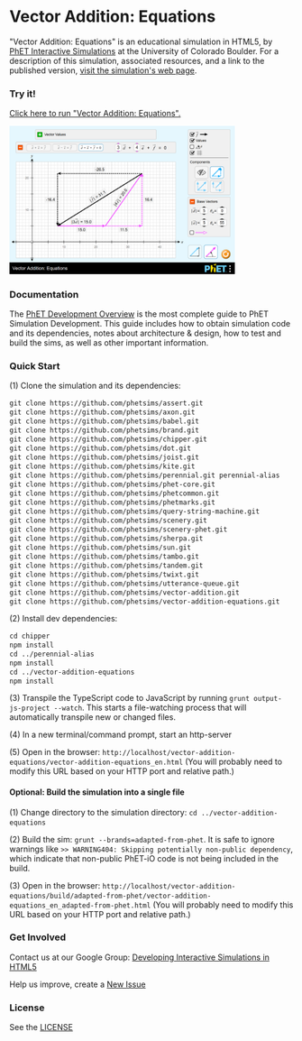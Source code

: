 Vector Addition: Equations
=============
"Vector Addition: Equations" is an educational simulation in HTML5, by <a href="https://phet.colorado.edu/" target="_blank">PhET
Interactive Simulations</a>
at the University of Colorado Boulder. For a description of this simulation, associated resources, and a link to the
published version,
<a href="https://phet.colorado.edu/en/simulation/vector-addition-equations" target="_blank">visit the simulation's web page</a>.

### Try it!

<a href="https://phet.colorado.edu/sims/html/vector-addition-equations/latest/vector-addition-equations_en.html" target="_blank">Click here to
run "Vector Addition: Equations".</a>

<a href="https://phet.colorado.edu/sims/html/vector-addition-equations/latest/vector-addition-equations_en.html" target="_blank">
<img src="https://raw.githubusercontent.com/phetsims/vector-addition-equations/main/assets/vector-addition-equations-screenshot.png" alt="Screenshot" style="width: 400px;"/>
</a>

### Documentation

The <a href="https://github.com/phetsims/phet-info/blob/main/doc/phet-development-overview.md" target="_blank">PhET
Development Overview</a> is the most complete guide to PhET Simulation Development. This guide includes how to obtain
simulation code and its dependencies, notes about architecture & design, how to test and build the sims, as well as
other important information.

### Quick Start

(1) Clone the simulation and its dependencies:

```
git clone https://github.com/phetsims/assert.git
git clone https://github.com/phetsims/axon.git
git clone https://github.com/phetsims/babel.git
git clone https://github.com/phetsims/brand.git
git clone https://github.com/phetsims/chipper.git
git clone https://github.com/phetsims/dot.git
git clone https://github.com/phetsims/joist.git
git clone https://github.com/phetsims/kite.git
git clone https://github.com/phetsims/perennial.git perennial-alias
git clone https://github.com/phetsims/phet-core.git
git clone https://github.com/phetsims/phetcommon.git
git clone https://github.com/phetsims/phetmarks.git
git clone https://github.com/phetsims/query-string-machine.git
git clone https://github.com/phetsims/scenery.git
git clone https://github.com/phetsims/scenery-phet.git
git clone https://github.com/phetsims/sherpa.git
git clone https://github.com/phetsims/sun.git
git clone https://github.com/phetsims/tambo.git
git clone https://github.com/phetsims/tandem.git
git clone https://github.com/phetsims/twixt.git
git clone https://github.com/phetsims/utterance-queue.git
git clone https://github.com/phetsims/vector-addition.git
git clone https://github.com/phetsims/vector-addition-equations.git
```

(2) Install dev dependencies:

```
cd chipper
npm install
cd ../perennial-alias
npm install
cd ../vector-addition-equations
npm install
```

(3) Transpile the TypeScript code to JavaScript by running `grunt output-js-project --watch`. This starts a file-watching process that will automatically transpile
new or changed files.

(4) In a new terminal/command prompt, start an http-server

(5) Open in the browser: `http://localhost/vector-addition-equations/vector-addition-equations_en.html` (You will probably need to modify this
URL based on your HTTP port and relative path.)

#### Optional: Build the simulation into a single file

(1) Change directory to the simulation directory: `cd ../vector-addition-equations`

(2) Build the sim: `grunt --brands=adapted-from-phet`. It is safe to ignore warnings
like `>> WARNING404: Skipping potentially non-public dependency`, which indicate that non-public PhET-iO code is not
being included in the build.

(3) Open in the
browser: `http://localhost/vector-addition-equations/build/adapted-from-phet/vector-addition-equations_en_adapted-from-phet.html` (You will
probably need to modify this URL based on your HTTP port and relative path.)

### Get Involved

Contact us at our Google
Group: <a href="http://groups.google.com/forum/#!forum/developing-interactive-simulations-in-html5" target="_blank">
Developing Interactive Simulations in HTML5</a>

Help us improve, create a <a href="http://github.com/phetsims/vector-addition-equations/issues/new" target="_blank">New Issue</a>

### License

See the <a href="https://github.com/phetsims/vector-addition-equations/blob/main/LICENSE" target="_blank">LICENSE</a>
